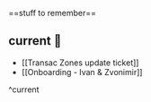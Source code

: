 ==stuff to remember==

## current 📓

- [[Transac Zones update ticket]]
- [[Onboarding - Ivan & Zvonimir]]

^current